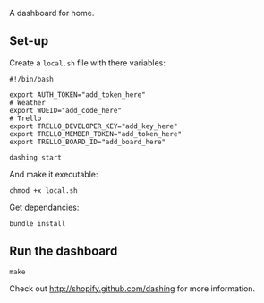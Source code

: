 A dashboard for home.

## Set-up

Create a `local.sh` file with there variables:

```shell
#!/bin/bash
 
export AUTH_TOKEN="add_token_here"
# Weather
export WOEID="add_code_here"
# Trello
export TRELLO_DEVELOPER_KEY="add_key_here"
export TRELLO_MEMBER_TOKEN="add_token_here"
export TRELLO_BOARD_ID="add_board_here"
 
dashing start
```

And make it executable:

```shell
chmod +x local.sh
```

Get dependancies:

```shell
bundle install
```

## Run the dashboard

```shell
make
```

Check out http://shopify.github.com/dashing for more information.
